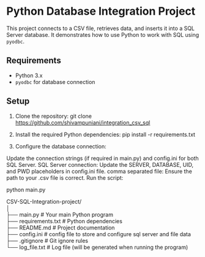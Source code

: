 # Python Database Integration Project

This project connects to a CSV file, retrieves data, and inserts it into a SQL Server database. It demonstrates how to use Python to work with SQL using `pyodbc`.

## Requirements

- Python 3.x
- `pyodbc` for database connection

## Setup

1. Clone the repository:
	git clone https://github.com/shivampuniani/integration_csv_sql

2. Install the required Python dependencies:
	pip install -r requirements.txt

3. Configure the database connection:

Update the connection strings (if required in main.py) and config.ini for both SQL Server.
SQL Server connection: Update the SERVER, DATABASE, UID, and PWD placeholders in config.ini file.
comma separated file: Ensure the path to your .csv file is correct.
Run the script:

python main.py
  
CSV-SQL-Integration-project/  
│  
├── main.py               # Your main Python program  
├── requirements.txt      # Python dependencies  
├── README.md             # Project documentation  
├── config.ini            # config file to store and configure sql server and file data   
├── .gitignore            # Git ignore rules  
└── log_file.txt          # Log file (will be generated when running the program)  

